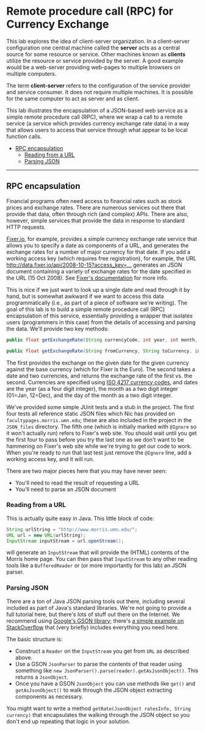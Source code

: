 # Remote procedure call (RPC) for Currency Exchange <!-- omit in toc -->

This lab explores the idea of client-server organization.  In a client-server
configuration one central machine called the **server** acts as a central source
for some resource or service.  Other machines known as **clients** utilize the
resource or service provided by the server.  A good example would be a web-server
providing web-pages to multiple browsers on multiple computers.  

The term **client-server** refers to the configuration of the service provider and
service consumer.  It does not require multiple machines. It is possible for the same
computer to act as server and as client.

This lab illustrates the encapsulation of a
JSON-based web service as a simple remote procedure call (RPC), where we wrap
a call to a remote service (a service which provides currency exchange rate data)
in a way that allows users to access that service through what appear to be
local function calls.

- [RPC encapsulation](#rpc-encapsulation)
  - [Reading from a URL](#reading-from-a-url)
  - [Parsing JSON](#parsing-json)

------------------------------------------------------------------------

## RPC encapsulation

Financial programs often need access to financial rates such as stock prices and
exchange rates. There are numerous services out there that provide that
data, often through rich (and complex) APIs. There are also, however,
simple services that provide the data in response to
standard HTTP requests.

[Fixer.io](http://fixer.io/), for
example, provides a simple currency exchange rate service that allows
you to specify a date as components of a URL, and generates the exchange
rates for a number of major currency for that date. If you add a working access key (which requires free registration), for example, the URL
<http://data.fixer.io/api/2008-10-15?access_key=...>
generates an JSON document containing a variety of exchange rates for the date specified in the URL (15 Oct 2008). See [Fixer's
documentation](https://fixer.io/documentation)
for more info.

This is nice if we just want to look up a single date and
read through it by hand, but is somewhat awkward if we want to access
this data programmatically (i.e., as part of a piece of software we're
writing). The goal of this lab is to build a simple remote procedure call (RPC)
encapsulation of this service, essentially providing a wrapper that
isolates users (programmers in this case) from the details of accessing
and parsing the data. We'll provide two key methods:

```java
public float getExchangeRate(String currencyCode, int year, int month, int day);

public float getExchangeRate(String fromCurrency, String toCurrency, int year, int month, int day);
```

The first provides the exchange on the given date for the given currency
against the base currency (which for Fixer is the Euro). The second
takes a date and two currencies, and returns the exchange rate of the
first vs. the second. Currencies are specified using [ISO 4217 currency
codes](http://en.wikipedia.org/wiki/ISO_4217), and dates are the year
(as a four digit integer), the month as a two digit integer (01=Jan,
12=Dec), and the day of the month as a two digit integer.

We've provided
some simple JUnit tests and a stub in the project. The
first four tests all reference static JSON files which Nic has provided on
`facultypages.morris.umn.edu`; these are also included in the project in the
`JSON_files` directory. The fifth one (which is initially marked with
`@Ignore` so it won't actually run) refers to Fixer's web site. You should
wait until you get the first four to pass before you try the last one as
we don't want to be hammering on Fixer's web site while we're trying to
get our code to work. When you're ready to run that last test just
remove the `@Ignore` line, add a working access key, and it will run.

There are two major pieces
here that you may have never seen:

- You'll need to read the result of requesting a URL
- You'll need to parse an JSON document

### Reading from a URL

This is actually quite easy in Java. This little block of code:

```java
String urlString = "http://www.morris.umn.edu/";
URL url = new URL(urlString);
InputStream inputStream = url.openStream();
```

will generate an `InputStream` that will provide the (HTML) contents of
the Morris home page. You can then pass that `InputStream` to any other reading
tools like a `BufferedReader` or (or more importantly for this lab) an
JSON parser.

### Parsing JSON

There are a ton of Java JSON parsing tools out there, including several
included as part of Java's standard libraries. We're not going to provide
a full tutorial here, but there's lots of stuff out there on the
Internet. We recommend using [Google's GSON library](https://github.com/google/gson);
there's [a simple example on StackOverflow](https://stackoverflow.com/a/31743324/2557372) that (very briefly) includes
everything you need here.

The basic structure is:

- Construct a `Reader` on the `InputStream` you get from `URL` as described above.
- Use a GSON `JsonParser` to parse the contents of that reader using something like `new JsonParser().parse(reader).getAsJsonObject()`. This returns a `JsonObject`.
- Once you have a GSON `JsonObject` you can use methods like `get()` and `getAsJsonObject()` to walk through the JSON object extracting components as necessary.

You might want to write a method `getRate(JsonObject ratesInfo, String currency)` that encapsulates the walking through the JSON object so you don't end up repeating that logic in your solution.
